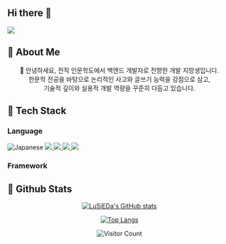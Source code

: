 ## Hi there 👋
<div>
  <!--Header-->
 <img src="https://capsule-render.vercel.app/api?type=waving&color=gradient&height=300&section=header&text=백엔드%20개발자로%20성장중입니다%20%"/>
  
</div>

<div>
  <!--Body-->
  
  ## 👀 About Me
   <div align="center">

 👋 안녕하세요, 전직 인문학도에서 백엔드 개발자로 전향한 개발 지망생입니다.  
한문학 전공을 바탕으로 논리적인 사고와 글쓰기 능력을 강점으로 삼고,  
기술적 깊이와 실용적 개발 역량을 꾸준히 다듬고 있습니다.
</div>


  
  ## 🧱 Tech Stack
  ### Language
  <!--Python-->
  
![Japanese](https://img.shields.io/badge/日本語-FF0000?style=for-the-badge&logo=jp&logoColor=white)
 <a href="https://github.com/LuSiEDa" target="_blank">
  <img src="https://img.shields.io/badge/Git-F05032?style=for-the-badge&logo=git&logoColor=white"/>
</a>
  <a href="https://github.com/LuSiEDa" target="_blank">
  <img src="https://img.shields.io/badge/GitHub-181717?style=for-the-badge&logo=github&logoColor=white"/>
</a>
<a href="https://ubuntu.com" target="_blank">
  <img src="https://img.shields.io/badge/Ubuntu-E95420?style=for-the-badge&logo=ubuntu&logoColor=white"/>
</a>
<a href="https://python.org" target="_blank">
  <img src="https://img.shields.io/badge/Python-3776AB?style=for-the-badge&logo=python&logoColor=white"/>
</a>
  <br/>
  
  ### Framework


## 🤔 Github Stats

<div align="center">

[![LuSiEDa's GitHub stats](https://github-readme-stats.vercel.app/api?username=LuSiEDa&show_icons=true&theme=tokyonight)](https://github.com/anuraghazra/github-readme-stats)

[![Top Langs](https://github-readme-stats.vercel.app/api/top-langs/?username=LuSiEDa&layout=compact&theme=tokyonight)](https://github.com/anuraghazra/github-readme-stats)

![Visitor Count](https://profile-counter.glitch.me/LuSiEDa/count.svg)
</div>

 

</div>

